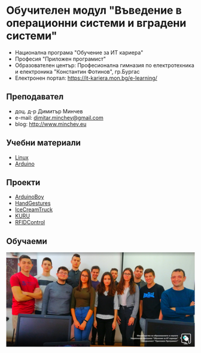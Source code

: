 # Обучителен модул "Въведение в операционни системи и вградени системи"
- Национална програма "Обучение за ИТ кариера"
- Професия "Приложен програмист" 
- Образователен център: Професионална гимназия по електротехника и електроника "Константин Фотинов", гр.Бургас  
- Електронен портал: https://it-kariera.mon.bg/e-learning/

## Преподавател
- доц. д-р Димитър Минчев
- e-mail: dimitar.minchev@gmail.com 
- blog: http://www.minchev.eu

## Учебни материали
- [Linux](1.%20Linux)
- [Arduino](2.%20Arduino)

## Проекти
- [ArduinoBoy](3.%20Projects/ArduinoBoy)
- [HandGestures](3.%20Projects/HandGestures)
- [IceCreamTruck](3.%20Projects/IceCreamTruck)
- [KURU](3.%20Projects/KURU)
- [RFIDControl](3.%20Projects/RFIDControl)

## Обучаеми
![group.jpg](group.jpg)
